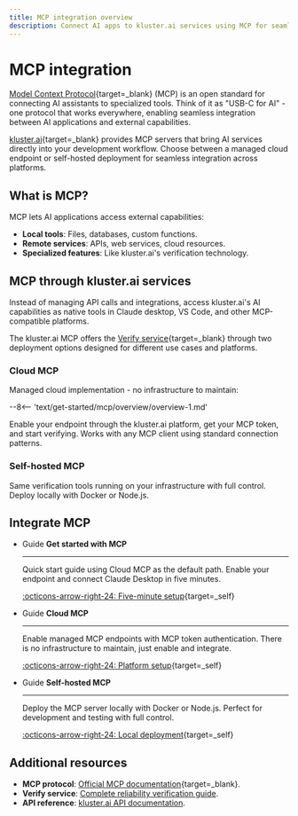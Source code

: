 ```yaml
---
title: MCP integration overview
description: Connect AI apps to kluster.ai services using MCP for seamless development workflow integration with verification tools and automated reliability checking.
---
```


# MCP integration

[Model Context Protocol](https://modelcontextprotocol.io/introduction){target=\_blank} (MCP) is an open standard for connecting AI assistants to specialized tools. Think of it as "USB-C for AI" - one protocol that works everywhere, enabling seamless integration between AI applications and external capabilities.

[kluster.ai](https://www.kluster.ai/){target=\_blank} provides MCP servers that bring AI services directly into your development workflow. Choose between a managed cloud endpoint or self-hosted deployment for seamless integration across platforms.

## What is MCP?

MCP lets AI applications access external capabilities:

- **Local tools**: Files, databases, custom functions.
- **Remote services**: APIs, web services, cloud resources.
- **Specialized features**: Like kluster.ai's verification technology.

## MCP through kluster.ai services

Instead of managing API calls and integrations, access kluster.ai's AI capabilities as native tools in Claude desktop, VS Code, and other MCP-compatible platforms.

The kluster.ai MCP offers the [Verify service](/get-started/verify/reliability/overview){target=\_blank} through two deployment options designed for different use cases and platforms.

### Cloud MCP

Managed cloud implementation - no infrastructure to maintain:

--8<-- 'text/get-started/mcp/overview/overview-1.md'

Enable your endpoint through the kluster.ai platform, get your MCP token, and start verifying. Works with any MCP client using standard connection patterns.

### Self-hosted MCP

Same verification tools running on your infrastructure with full control. Deploy locally with Docker or Node.js.

## Integrate MCP

<div class="grid cards" markdown>

-   <span class="badge guide">Guide</span> __Get started with MCP__

    ---

    Quick start guide using Cloud MCP as the default path. Enable your endpoint and connect Claude Desktop in five minutes.

    [:octicons-arrow-right-24: Five-minute setup](/get-started/mcp/get-started/){target=_self}

-   <span class="badge guide">Guide</span> __Cloud MCP__

    ---

    Enable managed MCP endpoints with MCP token authentication. There is no infrastructure to maintain, just enable and integrate.

    [:octicons-arrow-right-24: Platform setup](/get-started/mcp/cloud/platform/){target=_self}

-   <span class="badge guide">Guide</span> __Self-hosted MCP__

    ---

    Deploy the MCP server locally with Docker or Node.js. Perfect for development and testing with full control.

    [:octicons-arrow-right-24: Local deployment](/get-started/mcp/self-hosted/){target=_self}

</div>

## Additional resources

- **MCP protocol**: [Official MCP documentation](https://modelcontextprotocol.io/docs){target=\_blank}.
- **Verify service**: [Complete reliability verification guide](/get-started/verify/reliability/overview).
- **API reference**: [kluster.ai API documentation](/api-reference/reference/).